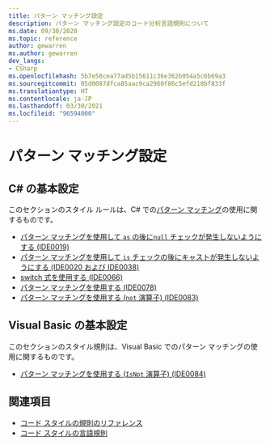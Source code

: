 ```yaml
---
title: パターン マッチング設定
description: パターン マッチング設定のコード分析言語規則について
ms.date: 09/30/2020
ms.topic: reference
author: gewarren
ms.author: gewarren
dev_langs:
- CSharp
ms.openlocfilehash: 5b7e58cea77ad5b15611c36e362b054a5c6b69a3
ms.sourcegitcommit: 05d0087dfca85aac9ca2960f86c5efd218bf833f
ms.translationtype: HT
ms.contentlocale: ja-JP
ms.lasthandoff: 03/30/2021
ms.locfileid: "96594000"
---
```

# <a name="pattern-matching-preferences"></a>パターン マッチング設定

## <a name="c-preferences"></a>C# の基本設定

このセクションのスタイル ルールは、C# での[パターン マッチング](../../../csharp/pattern-matching.md)の使用に関するものです。

- [パターン マッチングを使用して `as` の後に`null` チェックが発生しないようにする (IDE0019)](ide0019.md)
- [パターン マッチングを使用して `is` チェックの後にキャストが発生しないようにする (IDE0020 および IDE0038)](ide0020-ide0038.md)
- [switch 式を使用する (IDE0066)](ide0066.md)
- [パターン マッチングを使用する (IDE0078)](ide0078.md)
- [パターン マッチングを使用する (`not` 演算子) (IDE0083)](ide0083.md)

## <a name="visual-basic-preferences"></a>Visual Basic の基本設定

このセクションのスタイル規則は、Visual Basic でのパターン マッチングの使用に関するものです。

- [パターン マッチングを使用する (`IsNot` 演算子) (IDE0084)](ide0084.md)

## <a name="see-also"></a>関連項目

- [コード スタイルの規則のリファレンス](index.md)
- [コード スタイルの言語規則](language-rules.md)
